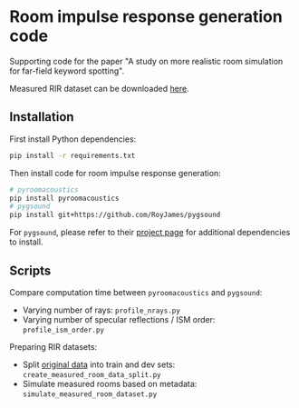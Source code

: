 # Room impulse response generation code

Supporting code for the paper "A study on more realistic room simulation for far-field keyword spotting".

Measured RIR dataset can be downloaded [here](https://speech.fit.vutbr.cz/software/but-speech-fit-reverb-database).

## Installation

First install Python dependencies:
```bash
pip install -r requirements.txt
```

Then install code for room impulse response generation:
```bash
# pyroomacoustics
pip install pyroomacoustics
# pygsound
pip install git+https://github.com/RoyJames/pygsound
```

For `pygsound`, please refer to their [project page](https://github.com/RoyJames/pygsound)
for additional dependencies to install.

## Scripts

Compare computation time between `pyroomacoustics` and `pygsound`: 
- Varying number of rays: `profile_nrays.py`
- Varying number of specular reflections / ISM order: `profile_ism_order.py`

Preparing RIR datasets:
- Split [original data](https://speech.fit.vutbr.cz/software/but-speech-fit-reverb-database) into train and dev sets: `create_measured_room_data_split.py`
- Simulate measured rooms based on metadata: `simulate_measured_room_dataset.py`
